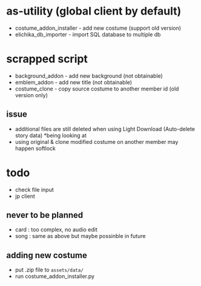# as-utility (global client by default)
- costume_addon_installer - add new costume (support old version)
- elichika_db_importer - import SQL database to multiple db

# scrapped script
- background_addon - add new background (not obtainable)
- emblem_addon - add new title (not obtainable)
- costume_clone - copy source costume to another member id (old version only)

## issue
- additional files are still deleted when using Light Download (Auto-delete story data) *being looking at
- using original & clone modified costume on another member may happen softlock

# todo
- check file input
- jp client

## never to be planned
- card : too complex, no audio edit
- song : same as above but maybe possinble in future

## adding new costume
- put .zip file to `assets/data/`
- run costume_addon_installer.py

  
